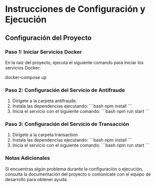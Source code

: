 # Instrucciones de Configuración y Ejecución

## Configuración del Proyecto

### Paso 1: Iniciar Servicios Docker
En la raíz del proyecto, ejecuta el siguiente comando para iniciar los servicios Docker:

docker-compose up

### Paso 2: Configuración del Servicio de Antifraude
<ol>
  <li>Dirígete a la carpeta antifraude.</li>
  <li>Instala las dependencias ejecutando:
     ```bash
npm install
```
</li>
  <li>Inicia el servicio con el siguiente comando:
    ```bash
 npm run start
```
  </li>  
</ol>


### Paso 3: Configuración del Servicio de Transacción
<ol>
  <li>Dirígete a la carpeta transaction</li>
  <li>Instala las dependencias ejecutando:
     ```bash
npm install
```
</li>
  <li>Inicia el servicio con el siguiente comando:
    ```bash
 npm run start
```
  </li>  
</ol>

### Notas Adicionales
Si encuentras algún problema durante la configuración o ejecución, consulta la documentación del proyecto o comunícate con el equipo de desarrollo para obtener ayuda.
